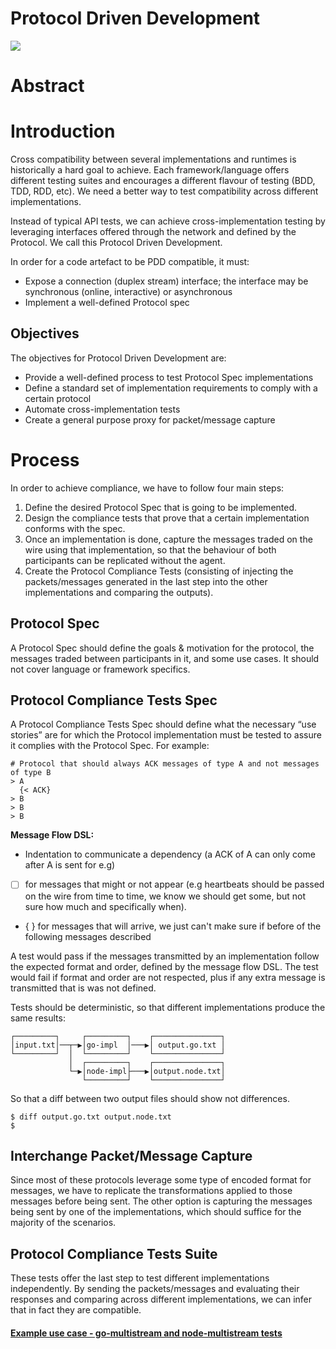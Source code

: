 Protocol Driven Development
===========================

![](https://img.shields.io/badge/status-wip-orange.svg?style=flat-square)

# Abstract

# Introduction

Cross compatibility between several implementations and runtimes is historically a hard goal to achieve. Each framework/language offers different testing suites and encourages a different flavour of testing (BDD, TDD, RDD, etc). We need a better way to test compatibility across different implementations.

Instead of typical API tests, we can achieve cross-implementation testing by leveraging interfaces offered through the network and defined by the Protocol. We call this Protocol Driven Development.

In order for a code artefact to be PDD compatible, it must:
- Expose a connection (duplex stream) interface; the interface may be synchronous (online, interactive) or asynchronous
- Implement a well-defined Protocol spec

## Objectives

The objectives for Protocol Driven Development are:
- Provide a well-defined process to test Protocol Spec implementations
- Define a standard set of implementation requirements to comply with a certain protocol
- Automate cross-implementation tests
- Create a general purpose proxy for packet/message capture

# Process

In order to achieve compliance, we have to follow four main steps:

1. Define the desired Protocol Spec that is going to be implemented.
2. Design the compliance tests that prove that a certain implementation conforms with the spec.
3. Once an implementation is done, capture the messages traded on the wire using that implementation, so that the behaviour of both participants can be replicated without the agent.
4. Create the Protocol Compliance Tests (consisting of injecting the packets/messages generated in the last step into the other implementations and comparing the outputs).

## Protocol Spec

A Protocol Spec should define the goals & motivation for the protocol, the messages traded between participants in it, and some use cases. It should not cover language or framework specifics.

## Protocol Compliance Tests Spec

A Protocol Compliance Tests Spec should define what the necessary “use stories” are for which the Protocol implementation must be tested to assure it complies with the Protocol Spec. For example:

```
# Protocol that should always ACK messages of type A and not messages of type B
> A
  {< ACK}
> B
> B
> B
```

**Message Flow DSL:**
- Indentation to communicate a dependency (a ACK of A can only come after A is sent for e.g)
- [ ] for messages that might or not appear (e.g heartbeats should be passed on the wire from time to time, we know we should get some, but not sure how much and specifically when).
- { } for messages that will arrive, we just can't make sure if before of the following messages described

A test would pass if the messages transmitted by an implementation follow the expected format and order, defined by the message flow DSL. The test would fail if format and order are not respected, plus if any extra message is transmitted that is was not defined.

Tests should be deterministic, so that different implementations produce the same results:
```
┌─────────┐     ┌─────────┐    ┌───────────────┐
│input.txt│──┬─▶│go-impl  │───▶│ output.go.txt │
└─────────┘  │  └─────────┘    └───────────────┘
             │  ┌─────────┐    ┌───────────────┐
             └─▶│node-impl├───▶│output.node.txt│
                └─────────┘    └───────────────┘
```

So that a diff between two output files should show not differences.

```
$ diff output.go.txt output.node.txt
$
```

## Interchange Packet/Message Capture

Since most of these protocols leverage some type of encoded format for messages, we have to replicate the transformations applied to those messages before being sent. The other option is capturing the messages being sent by one of the implementations, which should suffice for the majority of the scenarios.

## Protocol Compliance Tests Suite

These tests offer the last step to test different implementations independently. By sending the packets/messages and evaluating their responses and comparing across different implementations, we can infer that in fact they are compatible.

#### [Example use case - go-multistream and node-multistream tests](/PDD-multistream.md)

